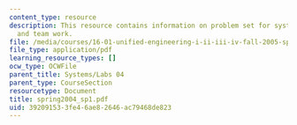 ```yaml
---
content_type: resource
description: This resource contains information on problem set for system requirements
  and team work.
file: /media/courses/16-01-unified-engineering-i-ii-iii-iv-fall-2005-spring-2006/392091533fe46ae82646ac79468de823_spring2004_sp1.pdf
file_type: application/pdf
learning_resource_types: []
ocw_type: OCWFile
parent_title: Systems/Labs 04
parent_type: CourseSection
resourcetype: Document
title: spring2004_sp1.pdf
uid: 39209153-3fe4-6ae8-2646-ac79468de823
---
```

